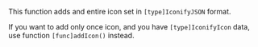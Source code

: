 This function adds and entire icon set in `[type]IconifyJSON` format.

If you want to add only once icon, and you have `[type]IconifyIcon` data, use function `[func]addIcon()` instead.
